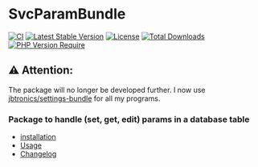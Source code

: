 # SvcParamBundle

[![CI](https://github.com/Sven-Ve/svc-param-bundle/actions/workflows/php.yml/badge.svg)](https://github.com/Sven-Ve/svc-param-bundle/actions/workflows/php.yml)
[![Latest Stable Version](https://poser.pugx.org/svc/param-bundle/v)](https://packagist.org/packages/svc/param-bundle)
[![License](https://poser.pugx.org/svc/param-bundle/license)](https://packagist.org/packages/svc/param-bundle)
[![Total Downloads](https://poser.pugx.org/svc/param-bundle/downloads)](https://packagist.org/packages/svc/param-bundle)
[![PHP Version Require](http://poser.pugx.org/svc/param-bundle/require/php)](https://packagist.org/packages/svc/param-bundle)

## :warning: **Attention:** <br/>
The package will no longer be developed further. I now use [jbtronics/settings-bundle](https://github.com/jbtronics/settings-bundle) for all my programs. 

### Package to handle (set, get, edit) params in a database table

* [installation](docs/installation.md)
* [Usage](docs/usage.md)
* [Changelog](CHANGELOG.md)
